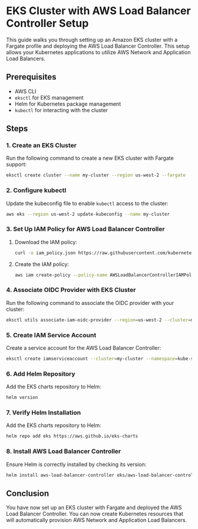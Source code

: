# EKS Cluster with AWS Load Balancer Controller Setup

This guide walks you through setting up an Amazon EKS cluster with a Fargate profile and deploying the AWS Load Balancer Controller. This setup allows your Kubernetes applications to utilize AWS Network and Application Load Balancers.

## Prerequisites

- AWS CLI
- `eksctl` for EKS management
- Helm for Kubernetes package management
- `kubectl` for interacting with the cluster

## Steps

### 1. Create an EKS Cluster

Run the following command to create a new EKS cluster with Fargate support:

```bash
eksctl create cluster --name my-cluster --region us-west-2 --fargate
```

### 2. Configure kubectl

Update the kubeconfig file to enable `kubectl` access to the cluster:

```bash
aws eks --region us-west-2 update-kubeconfig --name my-cluster
```

### 3. Set Up IAM Policy for AWS Load Balancer Controller

1. Download the IAM policy:

    ```bash
    curl -o iam_policy.json https://raw.githubusercontent.com/kubernetes-sigs/aws-load-balancer-controller/main/docs/install/iam_policy.json
    ```

2. Create the IAM policy:

    ```bash
    aws iam create-policy --policy-name AWSLoadBalancerControllerIAMPolicy --policy-document file://iam_policy.json
    ```

### 4. Associate OIDC Provider with EKS Cluster

Run the following command to associate the OIDC provider with your cluster:

```bash
eksctl utils associate-iam-oidc-provider --region=us-west-2 --cluster=my-cluster --approve
```

### 5. Create IAM Service Account

Create a service account for the AWS Load Balancer Controller:

```bash
eksctl create iamserviceaccount --cluster=my-cluster --namespace=kube-system --name=aws-load-balancer-controller --attach-policy-arn=arn:aws:iam::767397783285:policy/AWSLoadBalancerControllerIAMPolicy --override-existing-serviceaccounts --approve
```

### 6. Add Helm Repository

Add the EKS charts repository to Helm:

```bash
helm version 
```

### 7. Verify Helm Installation

Add the EKS charts repository to Helm:

```bash
helm repo add eks https://aws.github.io/eks-charts
```

### 8. Install AWS Load Balancer Controller

Ensure Helm is correctly installed by checking its version:

```bash
helm install aws-load-balancer-controller eks/aws-load-balancer-controller -n kube-system --set clusterName=my-cluster --set serviceAccount.create=false --set serviceAccount.name=aws-load-balancer-controller --set region=us-west-2 --set vpcId=vpc-0ff6897075c1d1efa
```

## Conclusion

You have now set up an EKS cluster with Fargate and deployed the AWS Load Balancer Controller. You can now create Kubernetes resources that will automatically provision AWS Network and Application Load Balancers.

